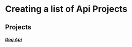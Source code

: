 # Creating a list of Api Projects
## Projects
##### [Dog Api](https://github.com/PARKER-X/Api-Projects-/tree/master/Dog%20Api)
